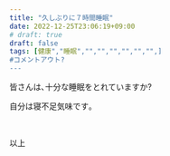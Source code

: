 ```yaml
---
title: "久しぶりに７時間睡眠"
date: 2022-12-25T23:06:19+09:00
# draft: true
draft: false
tags: [健康","睡眠","","","","","","",]
#コメントアウト?
---
```


皆さんは､十分な睡眠をとれていますか?

自分は寝不足気味です｡

&nbsp;

以上

<!--コメントアウト-->
<!--more-->
<!-- 

空白を入れたい時に使う
&nbsp;

-->